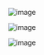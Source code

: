 ![image](https://github.com/user-attachments/assets/6e528ccb-b086-47b2-bf4b-0303d863dfcb)

![image](https://github.com/user-attachments/assets/6593402e-a26a-4b80-8677-baa7b8658145)

![image](https://github.com/user-attachments/assets/a4be5fae-cdfa-48eb-acea-96234e3e2a91)



